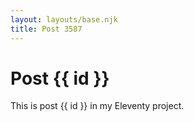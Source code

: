 ```yaml
---
layout: layouts/base.njk
title: Post 3587
---
```


# Post {{ id }}

This is post {{ id }} in my Eleventy project.
